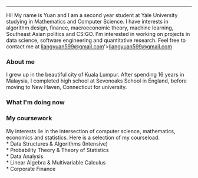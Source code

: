 <hr />

<p>Hi! My name is Yuan and I am a second year student at Yale University studying in Mathematics and Computer Science. I have interests in algorithm design, finance, macroeconomic theory, machine learning, Southeast Asian politics and CS:GO. I'm interested in working on projects in data science, software engineering and quantitative research. Feel free to contact me at <a href='mailto:<a href='mailto:liangyuan599@gmail.com'>liangyuan599@gmail.com</a>'><a href='mailto:liangyuan599@gmail.com'>liangyuan599@gmail.com</a></a></p>

<h3>About me</h3>

<p>I grew up in the beautiful city of Kuala Lumpur. After spending 16 years in Malaysia, I completed high school at Sevenoaks School in England, before moving to New Haven, Connecticut for university. </p>

<h3>What I'm doing now</h3>

<h3>My coursework</h3>

<p>My interests lie in the intersection of computer science, mathematics, economics and statistics. Here is a selection of my courseload.<br />* Data Structures &amp; Algorithms (Intensive)<br />* Probability Theory &amp; Theory of Statistics<br />* Data Analysis <br />* Linear Algebra &amp; Multivariable Calculus<br />* Corporate Finance</p>